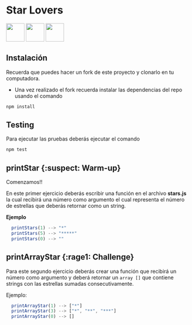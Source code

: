 # Star Lovers

<img src="https://i2.wp.com/data.whicdn.com/images/220555186/original.gif" width="50px" height="50px" />
<img src="https://i2.wp.com/data.whicdn.com/images/220555186/original.gif" width="50px" height="50px" />
<img src="https://i2.wp.com/data.whicdn.com/images/220555186/original.gif" width="50px" height="50px" />


## Instalación

Recuerda que puedes hacer un fork de este proyecto y clonarlo en tu computadora.

- Una vez realizado el fork recuerda instalar las dependencias del repo usando el comando


```sh
npm install
```

## Testing

Para ejecutar las pruebas deberás ejecutar el comando

```sh
npm test
```

## printStar {:suspect: Warm-up}

Comenzamos!!

En este primer ejercicio deberás escribir una función en el archivo **stars.js** la cual recibirá una número como argumento el cual representa el número de estrellas que deberás retornar como un string.

__Ejemplo__

```js
  printStars(1) --> "*"
  printStars(5) --> "*****"
  printStars(0) --> ""
```


##  printArrayStar {:rage1: Challenge}

Para este segundo ejercicio deberás crear una función que recibirá un número como argumento y deberá retornar un `array []` que contiene strings con las estrellas sumadas consecutivamente.

Ejemplo:

```js
  printArrayStar(1) --> ["*"]
  printArrayStar(3) --> ["*", "**", "***"]
  printArrayStar(0) --> []
```
